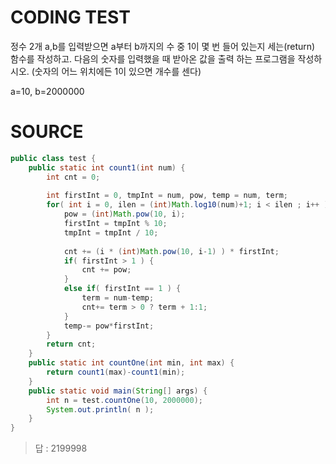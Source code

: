 # CODING TEST

정수 2개 a,b를 입력받으면 a부터 b까지의 수 중 1이 몇 번 들어 있는지 세는(return) 함수를 작성하고.
다음의 숫자를 입력했을 때 받아온 값을 출력 하는 프로그램을 작성하시오.
(숫자의 어느 위치에든 1이 있으면 개수를 센다)

a=10, b=2000000


# SOURCE 

```JAVA
public class test {
	public static int count1(int num) {
		int cnt = 0;
		
		int firstInt = 0, tmpInt = num, pow, temp = num, term;
		for( int i = 0, ilen = (int)Math.log10(num)+1; i < ilen ; i++ ) {
			pow = (int)Math.pow(10, i);
			firstInt = tmpInt % 10;
			tmpInt = tmpInt / 10;
			
			cnt += (i * (int)Math.pow(10, i-1) ) * firstInt;
			if( firstInt > 1 ) {
				cnt += pow;
			}
			else if( firstInt == 1 ) {
				term = num-temp;
				cnt+= term > 0 ? term + 1:1;
			}
			temp-= pow*firstInt;
		}
		return cnt;
	}
	public static int countOne(int min, int max) {
		return count1(max)-count1(min);
	}
	public static void main(String[] args) {
		int n = test.countOne(10, 2000000);
        System.out.println( n );
	}
}
```

> 답 : 2199998

